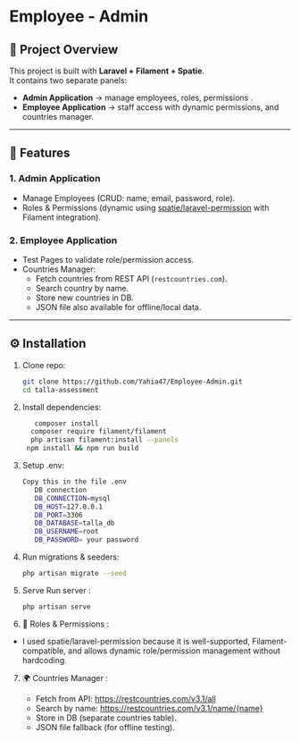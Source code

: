 # Employee - Admin

## 🚀 Project Overview

This project is built with **Laravel + Filament + Spatie**.  
It contains two separate panels:

-   **Admin Application** → manage employees, roles, permissions .
-   **Employee Application** → staff access with dynamic permissions, and countries manager.

---

## 🔑 Features

### 1. Admin Application

-   Manage Employees (CRUD: name, email, password, role).
-   Roles & Permissions (dynamic using [spatie/laravel-permission](https://spatie.be/docs/laravel-permission) with Filament integration).

### 2. Employee Application

-   Test Pages to validate role/permission access.
-   Countries Manager:
    -   Fetch countries from REST API (`restcountries.com`).
    -   Search country by name.
    -   Store new countries in DB.
    -   JSON file also available for offline/local data.

---

## ⚙️ Installation

1. Clone repo:
    ```bash
    git clone https://github.com/Yahia47/Employee-Admin.git
    cd talla-assessment
    ```
2. Install dependencies:
    ```bash
       composer install
      composer require filament/filament
      php artisan filament:install --panels
     npm install && npm run build
    ```
3. Setup .env:

    ```bash
    Copy this in the file .env
       DB connection
       DB_CONNECTION=mysql
       DB_HOST=127.0.0.1
       DB_PORT=3306
       DB_DATABASE=talla_db
       DB_USERNAME=root
       DB_PASSWORD= your password

    ```

4. Run migrations & seeders:
    ```bash
    php artisan migrate --seed

    ```
5. Serve Run server :
    ```bash
    php artisan serve
    ```
6. 📂 Roles & Permissions :

-   I used spatie/laravel-permission because it is well-supported, Filament-compatible, and allows dynamic role/permission management without hardcoding.

7. 🌍 Countries Manager :

    - Fetch from API: https://restcountries.com/v3.1/all
    - Search by name: https://restcountries.com/v3.1/name/{name}
    - Store in DB (separate countries table).
    - JSON file fallback (for offline testing).
